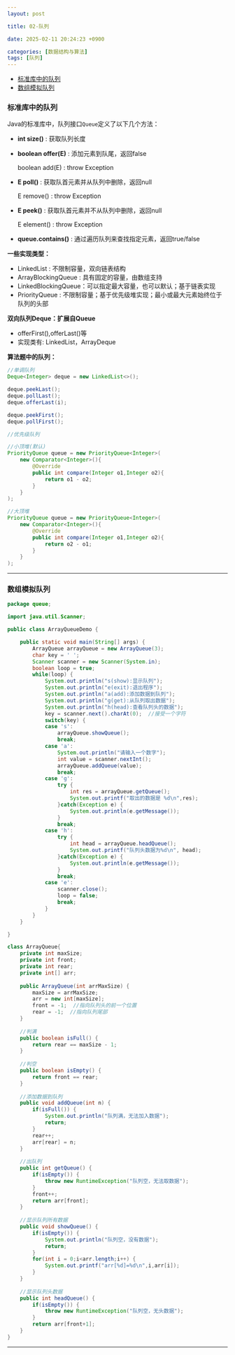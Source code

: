```yaml
---
layout: post

title: 02-队列

date: 2025-02-11 20:24:23 +0900

categories: [数据结构与算法]
tags: [队列]
---
```


- [标准库中的队列](#标准库中的队列)
- [数组模拟队列](#数组模拟队列)

### 标准库中的队列

Java的标准库中，队列接口`Queue`定义了以下几个方法：

- **int size()** : 获取队列长度

- **boolean offer(E)** : 添加元素到队尾，返回false

  boolean add(E) : throw Exception

- **E poll()** : 获取队首元素并从队列中删除，返回null

  E remove() : throw Exception

- **E peek()** : 获取队首元素并不从队列中删除，返回null

  E element() : throw Exception

- **queue.contains()** : 通过遍历队列来查找指定元素，返回true/false

**一些实现类型：**

- LinkedList : 不限制容量，双向链表结构
- ArrayBlockingQueue : 具有固定的容量，由数组支持
- LinkedBlockingQueue：可以指定最大容量，也可以默认；基于链表实现
- PriorityQueue : 不限制容量；基于优先级堆实现；最小或最大元素始终位于队列的头部

**双向队列Deque：扩展自Queue**

- offerFirst(),offerLast()等
- 实现类有: LinkedList，ArrayDeque

**算法题中的队列：**

```java
//单调队列
Deque<Integer> deque = new LinkedList<>();

deque.peekLast();
deque.pollLast();
deque.offerLast(i);

deque.peekFirst();
deque.pollFirst();
```

```java
//优先级队列

//小顶堆(默认)
PriorityQueue queue = new PriorityQueue<Integer>(
	new Comparator<Integer>(){
        @Override
        public int compare(Integer o1,Integer o2){
            return o1 - o2;
        }
    }
);

//大顶堆
PriorityQueue queue = new PriorityQueue<Integer>(
	new Comparator<Integer>(){
        @Override
        public int compare(Integer o1,Integer o2){
            return o2 - o1;
        }
    }
);
```

****

### 数组模拟队列

```java
package queue;

import java.util.Scanner;

public class ArrayQueueDemo {

	public static void main(String[] args) {
		ArrayQueue arrayQueue = new ArrayQueue(3);
		char key = ' ';
		Scanner scanner = new Scanner(System.in);
		boolean loop = true;
		while(loop) {
			System.out.println("s(show):显示队列");
			System.out.println("e(exit):退出程序");
			System.out.println("a(add):添加数据到队列");
			System.out.println("g(get):从队列取出数据");
			System.out.println("h(head):查看队列头的数据");
			key = scanner.next().charAt(0);  //接受一个字符
			switch(key) {
			case 's':
				arrayQueue.showQueue();
				break;
			case 'a':
				System.out.println("请输入一个数字");
				int value = scanner.nextInt();
				arrayQueue.addQueue(value);
				break;
			case 'g':
				try {
					int res = arrayQueue.getQueue();
					System.out.printf("取出的数据是 %d\n",res);
				}catch(Exception e) {
					System.out.println(e.getMessage());
				}
				break;
			case 'h':
				try {
					int head = arrayQueue.headQueue();
					System.out.printf("队列头数据为%d\n", head);
				}catch(Exception e) {
					System.out.println(e.getMessage());
				}
				break;
			case 'e':
				scanner.close();
				loop = false;
				break;
			}
		}
	}

}

class ArrayQueue{
	private int maxSize;
	private int front;
	private int rear;
	private int[] arr;
	
	public ArrayQueue(int arrMaxSize) {
		maxSize = arrMaxSize;
		arr = new int[maxSize];
		front = -1;  //指向队列头的前一个位置
		rear = -1;  //指向队列尾部
	}
	
	//判满
	public boolean isFull() {
		return rear == maxSize - 1;
	}
	
	//判空
	public boolean isEmpty() {
		return front == rear;
	}
	
	//添加数据到队列
	public void addQueue(int n) {
		if(isFull()) {
			System.out.println("队列满，无法加入数据");
			return;
		}
		rear++;
		arr[rear] = n;
	}
	
	//出队列
	public int getQueue() {
		if(isEmpty()) {
			throw new RuntimeException("队列空，无法取数据");
		}
		front++;
		return arr[front];
	}
	
	//显示队列所有数据
	public void showQueue() {
		if(isEmpty()) {
			System.out.println("队列空，没有数据");
			return;
		}
		for(int i = 0;i<arr.length;i++) {
			System.out.printf("arr[%d]=%d\n",i,arr[i]);
		}
	}
	
	//显示队列头数据
	public int headQueue() {
		if(isEmpty()) {
			throw new RuntimeException("队列空，无头数据");
		}
		return arr[front+1];
	}
}
```

------

